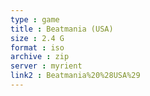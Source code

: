 ```yaml
---
type : game
title : Beatmania (USA)
size : 2.4 G
format : iso
archive : zip
server : myrient
link2 : Beatmania%20%28USA%29
---
```

